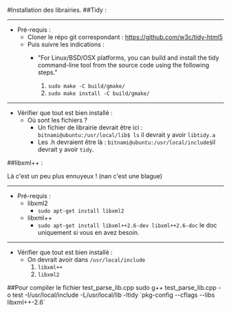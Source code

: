 #Installation des librairies.
##Tidy :

--------------
- Pré-requis :
  - Cloner le répo git correspondant : https://github.com/w3c/tidy-html5
  - Puis suivre les indications : 
    - "For Linux/BSD/OSX platforms, you can build and install the tidy command-line tool from the source code using the         following steps."
      
      1. `sudo make -C build/gmake/`
      2. `sudo make install -C build/gmake/`

---------------
- Vérifier que tout est bien installé :
  - Où sont les fichiers ?
    - Un fichier de librairie devrait être ici :
    `bitnami@ubuntu:/usr/local/lib$ ls` il devrait y avoir `libtidy.a`
    - Les .h devraient être là :
    `bitnami@ubuntu:/usr/local/include$`il devrait y avoir `tidy`.


##libxml++ :

Là c'est un peu plus ennuyeux ! (nan c'est une blague)

--------------

- Pré-requis :
  - libxml2
    - `sudo apt-get install libxml2`
  - libxml++
    - `sudo apt-get install libxml++2.6-dev libxml++2.6-doc` le doc uniquement si vous en avez besoin.

--------------
- Vérifier que tout est bien installé :
  - On devrait avoir dans `/usr/local/include` 
    1. `libxml++`
    2. `libxml2`


##Pour compiler le fichier test_parse_lib.cpp
sudo g++ test_parse_lib.cpp -o test -I/usr/local/include  -L/usr/local/lib -ltidy \`pkg-config --cflags --libs libxml++-2.6\`

